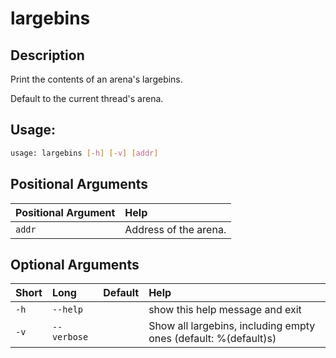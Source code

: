 



# largebins

## Description


Print the contents of an arena's largebins.

Default to the current thread's arena.
## Usage:


```bash
usage: largebins [-h] [-v] [addr]

```
## Positional Arguments

|Positional Argument|Help|
| :--- | :--- |
|`addr`|Address of the arena.|

## Optional Arguments

|Short|Long|Default|Help|
| :--- | :--- | :--- | :--- |
|`-h`|`--help`||show this help message and exit|
|`-v`|`--verbose`||Show all largebins, including empty ones (default: %(default)s)|

